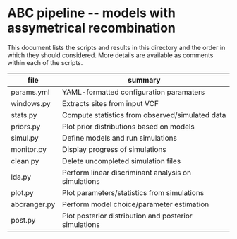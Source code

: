ABC pipeline -- models with assymetrical recombination
======================================================

This document lists the scripts and results in this directory and the
order in which they should considered. More details are available as
comments within each of the scripts.

| file   | summary   |
| -- | -- |
| params.yml   | YAML-formatted configuration paramaters               |
| windows.py   | Extracts sites from input VCF                         |
| stats.py     | Compute statistics from observed/simulated data       |
| priors.py    | Plot prior distributions based on models              |
| simul.py     | Define models and run simulations                     |
| monitor.py   | Display progress of simulations                       |
| clean.py     | Delete uncompleted simulation files                   |
| lda.py       | Perform linear discriminant analysis on simulations   |
| plot.py      | Plot parameters/statistics from simulations           |
| abcranger.py | Perform model choice/parameter estimation             |
| post.py      | Plot posterior distribution and posterior simulations |
